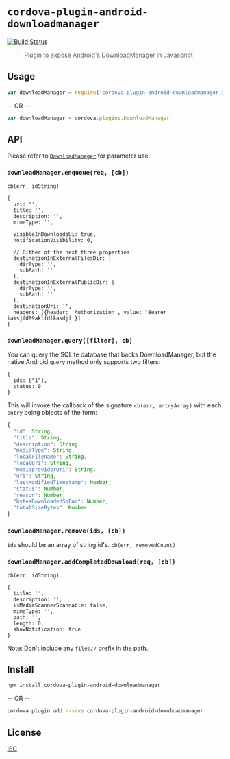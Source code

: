 # `cordova-plugin-android-downloadmanager`

[![Build Status](https://travis-ci.org/emilbayes/cordova-plugin-android-downloadmanager.svg?branch=master)](https://travis-ci.org/emilbayes/cordova-plugin-android-downloadmanager)

> Plugin to expose Android's DownloadManager in Javascript

## Usage

```js
var downloadManager = require('cordova-plugin-android-downloadmanager.DownloadManager')
```

-- OR --

```js
var downloadManager = cordova.plugins.DownloadManager
```

## API

Please refer to [`DownloadManager`](https://developer.android.com/reference/android/app/DownloadManager.html)
for parameter use.

### `downloadManager.enqueue(req, [cb])`

`cb(err, idString)`

```
{
  uri: '',
  title: '',
  description: '',
  mimeType: '',

  visibleInDownloadsUi: true,
  notificationVisibility: 0,

  // Either of the next three properties
  destinationInExternalFilesDir: {
    dirType: '',
    subPath: ''
  },
  destinationInExternalPublicDir: {
    dirType: '',
    subPath: ''
  },
  destinationUri: '',
  headers: [{header: 'Authorization', value: 'Bearer iaksjfd89aklfdlkasdjf'}]
}
```

### `downloadManager.query([filter], cb)`

You can query the SQLite database that backs DownloadManager, but the native Android `query` method only supports two filters:

```
{
  ids: ["1"],
  status: 0
}
```

This will invoke the callback of the signature `cb(err, entryArray)` with each `entry` being objects of the form:

```js
{
  "id": String,
  "title": String,
  "description": String,
  "mediaType": String,
  "localFilename": String,
  "localUri": String,
  "mediaproviderUri": String,
  "uri": String,
  "lastModifiedTimestamp": Number,
  "status": Number,
  "reason": Number,
  "bytesDownloadedSoFar": Number,
  "totalSizeBytes": Number
}
```

### `downloadManager.remove(ids, [cb])`

`ids` should be an array of string id's. `cb(err, removedCount)`

### `downloadManager.addCompletedDownload(req, [cb])`

`cb(err, idString)`

```
{
  title: '',
  description: '',
  isMediaScannerScannable: false,
  mimeType: '',
  path: '',
  length: 0,
  showNotification: true
}
```
Note: Don't include any `file://` prefix in the path.

## Install

```sh
npm install cordova-plugin-android-downloadmanager
```

-- OR --

```sh
cordova plugin add --save cordova-plugin-android-downloadmanager
```


## License

[ISC](LICENSE)
